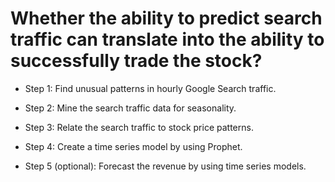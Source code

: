 # Whether the ability to predict search traffic can translate into the ability to successfully trade the stock?

- Step 1: Find unusual patterns in hourly Google Search traffic.

- Step 2: Mine the search traffic data for seasonality.

- Step 3: Relate the search traffic to stock price patterns.

- Step 4: Create a time series model by using Prophet.

- Step 5 (optional): Forecast the revenue by using time series models.

